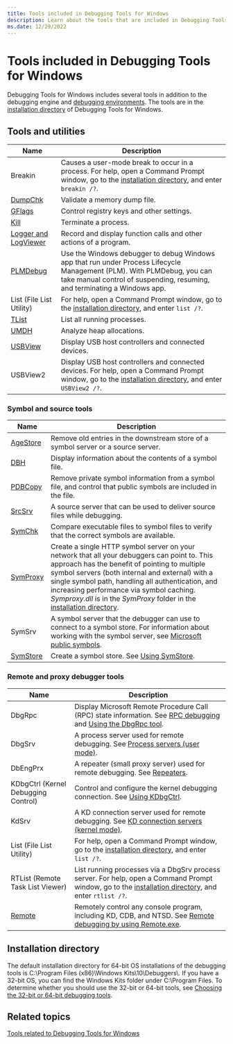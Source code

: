 ```yaml
---
title: Tools included in Debugging Tools for Windows
description: Learn about the tools that are included in Debugging Tools for Windows in addition to the debugging engine and debugging environments.
ms.date: 12/29/2022
---
```


# Tools included in Debugging Tools for Windows

Debugging Tools for Windows includes several tools in addition to the debugging engine and [debugging environments](debuggers-in-the-debugging-tools-for-windows-package.md). The tools are in the [installation directory](#installation-directories) of Debugging Tools for Windows.

<a name="additional_tools_and_utilities"></a>

## Tools and utilities

| Name | Description |
| ---- | ----------- |
| Breakin | Causes a user-mode break to occur in a process. For help, open a Command Prompt window, go to the [installation directory](#installation-directories), and enter `breakin /?`. |
| [DumpChk](dumpchk.md) | Validate a memory dump file. |
| [GFlags](gflags.md) | Control registry keys and other settings. |
| [Kill](kill-tool.md) | Terminate a process. |
| [Logger and LogViewer](logger-and-logviewer.md) | Record and display function calls and other actions of a program. |
| [PLMDebug](plmdebug.md) | Use the Windows debugger to debug Windows app that run under Process Lifecycle Management (PLM). With PLMDebug, you can take manual control of suspending, resuming, and terminating a Windows app. |
| List (File List Utility) | For help, open a Command Prompt window, go to the [installation directory](#installation-directories), and enter `list /?`. |
| [TList](tlist.md) | List all running processes. |
| [UMDH](umdh.md) | Analyze heap allocations. |
| [USBView](usbview.md) | Display USB host controllers and connected devices. |
| USBView2 | Display USB host controllers and connected devices. For help, open a Command Prompt window, go to the [installation directory](#installation-directories), and enter `USBView2 /?`. |

### Symbol and source tools

| Name | Description |
| --- | --- |
| [AgeStore](agestore.md) | Remove old entries in the downstream store of a symbol server or a source server. |
| [DBH](dbh.md) | Display information about the contents of a symbol file. |
| [PDBCopy](pdbcopy.md) | Remove private symbol information from a symbol file, and control that public symbols are included in the file. |
| [SrcSrv](srcsrv.md) | A source server that can be used to deliver source files while debugging. |
| [SymChk](symchk.md) | Compare executable files to symbol files to verify that the correct symbols are available. |
| [SymProxy](symproxy.md) | Create a single HTTP symbol server on your network that all your debuggers can point to. This approach has the benefit of pointing to multiple symbol servers (both internal and external) with a single symbol path, handling all authentication, and increasing performance via symbol caching. *Symproxy.dll* is in the *SymProxy* folder in the [installation directory](#installation-directories). |
| SymSrv | A symbol server that the debugger can use to connect to a symbol store. For information about working with the symbol server, see [Microsoft public symbols](microsoft-public-symbols.md). |
| [SymStore](symstore.md) | Create a symbol store. See [Using SymStore](symstore.md). |

### Remote and proxy debugger tools

| Name | Description |
| --- | --- |
| DbgRpc | Display Microsoft Remote Procedure Call (RPC) state information. See [RPC debugging](rpc-debugging.md) and [Using the DbgRpc tool](using-the-dbgrpc-tool.md). |
| DbgSrv | A process server used for remote debugging. See [Process servers (user mode)](process-servers--user-mode-.md). |
| DbEngPrx | A repeater (small proxy server) used for remote debugging. See [Repeaters](repeaters.md). |
| KDbgCtrl (Kernel Debugging Control) | Control and configure the kernel debugging connection. See [Using KDbgCtrl](using-kdbgctrl.md). |
| KdSrv | A KD connection server used for remote debugging. See [KD connection servers (kernel mode)](kd-connection-servers--kernel-mode-.md). |
| List (File List Utility) | For help, open a Command Prompt window, go to the [installation directory](#installation-directories), and enter `list /?`. |
| RTList (Remote Task List Viewer) | List running processes via a DbgSrv process server. For help, open a Command Prompt window, go to the [installation directory](#installation-directories), and enter `rtlist /?`. |
| [Remote](remote-tool.md) | Remotely control any console program, including KD, CDB, and NTSD. See [Remote debugging by using Remote.exe](remote-debugging-through-remote-exe.md). |


<a name="installation-directories"></a>

## Installation directory

The default installation directory for 64-bit OS installations of the debugging tools is C:\\Program Files (x86)\\Windows Kits\\10\\Debuggers\\. If you have a 32-bit OS, you can find the Windows Kits folder under C:\\Program Files. To determine whether you should use the 32-bit or 64-bit tools, see [Choosing the 32-bit or 64-bit debugging tools](choosing-a-32-bit-or-64-bit-debugger-package.md).

## Related topics

[Tools related to Debugging Tools for Windows](tools-related-to-debugging-tools-for-windows.md)

